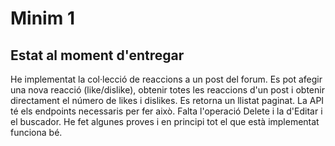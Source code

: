 # Minim 1

## Estat al moment d'entregar
He implementat la col·lecció de reaccions a un post del forum. Es pot afegir una nova reacció (like/dislike), obtenir totes les reaccions d'un post i obtenir directament el número de likes i dislikes.
Es retorna un llistat paginat. La API té els endpoints necessaris per fer això. Falta l'operació Delete i la d'Editar i el buscador.
He fet algunes proves i en principi tot el que està implementat funciona bé.



